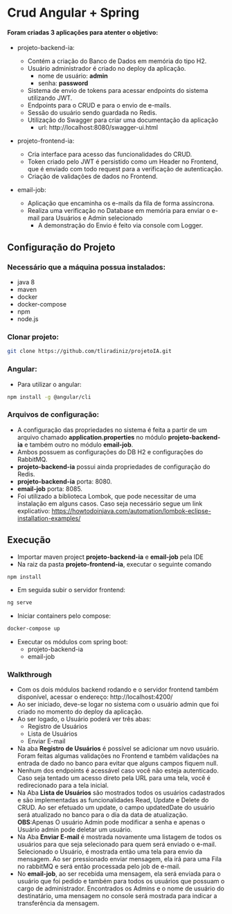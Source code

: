 # Crud Angular + Spring 

#### Foram criadas 3 aplicações para atenter o objetivo:

* projeto-backend-ia:
  * Contém a criação do Banco de Dados em memória do tipo H2.
  * Usuário administrador é criado no deploy da aplicação.
    * nome de usuário: **admin**
    * senha: **password**
  * Sistema de envio de tokens para acessar endpoints do sistema utilizando JWT.
  * Endpoints para o CRUD e para o envio de e-mails.
  * Sessão do usuário sendo guardada no Redis.
  * Utilização do Swagger para criar uma documentação da aplicação
    * url: http://localhost:8080/swagger-ui.html

* projeto-frontend-ia:
  * Cria interface para acesso das funcionalidades do CRUD.
  * Token criado pelo JWT é persistido como um Header no Frontend, que é enviado com todo request para a verificação de autenticação.
  * Criação de validações de dados no Frontend.

* email-job:
  * Aplicação que encaminha os e-mails da fila de forma assíncrona.
  * Realiza uma verificação no Database em memória para enviar o e-mail para Usuários e Admin selecionado
    * A demonstração do Envio é feito via console com Logger.


## Configuração do Projeto
### Necessário que a máquina possua instalados:
- java 8
- maven
- docker
- docker-compose
- npm
- node.js

### Clonar projeto:
```sh
git clone https://github.com/tliradiniz/projetoIA.git
```

### Angular:
- Para utilizar o angular:
```sh
npm install -g @angular/cli
```

### Arquivos de configuração:
- A configuração das propriedades no sistema é feita a partir de um arquivo chamado **application.properties** no módulo **projeto-backend-ia** e também outro no módulo **email-job**.
- Ambos possuem as configurações do DB H2 e configurações do RabbitMQ.
- **projeto-backend-ia** possui ainda propriedades de configuração do Redis.
- **projeto-backend-ia** porta: 8080.
- **email-job** porta: 8085.
- Foi utilizado a biblioteca Lombok, que pode necessitar de uma instalação em alguns casos. Caso seja necessário segue um link explicativo: https://howtodoinjava.com/automation/lombok-eclipse-installation-examples/

## Execução

- Importar maven project **projeto-backend-ia** e **email-job** pela IDE
- Na raiz da pasta **projeto-frontend-ia**, executar o seguinte comando
```sh
npm install
```
- Em seguida subir o servidor frontend:
```sh
ng serve
```

- Iniciar containers pelo compose:
```sh
docker-compose up
```
- Executar os módulos com spring boot:
  * projeto-backend-ia
  * email-job


### Walkthrough
- Com os dois módulos backend rodando e o servidor frontend também disponível, acessar o endereço: http://localhost:4200/
- Ao ser iniciado, deve-se logar no sistema com o usuário admin que foi criado no momento do deploy da aplicação.
- Ao ser logado, o Usuário poderá ver três abas:
    * Registro de Usuários
    * Lista de Usuários
    * Enviar E-mail
- Na aba **Registro de Usuários** é possível se adicionar um novo usuário. Foram feitas algumas validações no Frontend e também validações na entrada de dado no banco para evitar que alguns campos fiquem null.
- Nenhum dos endpoints é acessável caso você não esteja autenticado. Caso seja tentado um acesso direto pela URL para uma tela, você é redirecionado para a tela inicial.
- Na Aba **Lista de Usuários** são mostrados todos os usuários cadastrados e são implementadas as funcionalidades Read, Update e Delete do CRUD. Ao ser efetuado um update, o campo updatedDate do usuário será atualizado no banco para o dia da data de atualização.  **OBS**:Apenas O usuário Admin pode modificar a senha e apenas o Usuário admin pode deletar um usuário.
- Na Aba **Enviar E-mail** é mostrada novamente uma listagem de todos os usuários para que seja selecionado para quem será enviado o e-mail. Selecionado o Usuário, é mostrada então uma tela para envio da mensagem. Ao ser pressionado enviar mensagem, ela irá para uma Fila no rabbitMQ e será então processada pelo job de e-mail.
- No **email-job**, ao ser recebida uma mensagem, ela será enviada para o usuário que foi pedido e também para todos os usuários que possuam o cargo de administrador. Encontrados os Admins e o nome de usuário do destinatário, uma mensagem no console será mostrada para indicar a transferência da mensagem.
